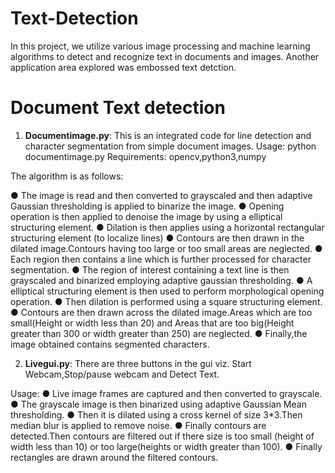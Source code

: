 # Text-Detection
In this project, we utilize various image processing and machine learning algorithms to detect and recognize text in documents and images. Another application area explored was embossed text detction.

# Document Text detection

1. **Documentimage.py**: This is an integrated code for line detection and character segmentation from simple document images.
Usage: python documentimage.py
Requirements: opencv,python3,numpy

The algorithm is as follows:

●	The image is read and then converted to grayscaled and then adaptive Gaussian thresholding is applied to binarize the image.
●	Opening operation is then applied to denoise the image by using a elliptical structuring element.
●	Dilation is then applies using a horizontal rectangular structuring element (to localize lines)
●	Contours are then drawn in the dilated image.Contours having too large or too small areas are neglected.
●	Each region then contains a line which is further processed for character segmentation.
●	The region of interest containing a text line is then grayscaled and binarized employing adaptive gaussian thresholding.
●	A elliptical structuring element is then used to perform morphological opening operation.
●	Then dilation is performed using a square structuring element.
●	Contours are then drawn across the dilated image.Areas which are too small(Height or width less than 20) and Areas that are too big(Height greater than 300 or width greater than 250) are neglected.
●	Finally,the image obtained contains segmented characters.

2. **Livegui.py**: There are three buttons in the gui viz. Start Webcam,Stop/pause webcam and Detect Text.

Usage:
●	Live image frames are captured and then converted to grayscale.
●	The grayscale image is then binarized using adaptive Gaussian Mean thresholding.
●	Then it is dilated using a cross kernel of size 3*3.Then median blur is applied to remove noise.
●	Finally contours are detected.Then contours are filtered out if there size is too small (height of width less than 10) or too large(heights or width greater than 100).
●	Finally rectangles are drawn around the filtered contours.


